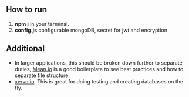 ## How to run
1. **npm i** in your terminal.
2. **config.js** configurable mongoDB, secret for jwt and encryption

## Additional
   - In larger applications, this should be broken down further to separate duties,
   [Mean.io](http://mean.io/) is a good boilerplate to see best practices and how to separate file structure.
   - [xervo.io](https://xervo.io/). This is great for doing testing and creating databases on the fly.
